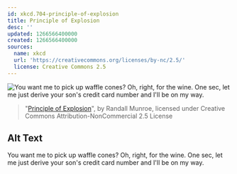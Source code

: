 ```yaml
---
id: xkcd.704-principle-of-explosion
title: Principle of Explosion
desc: ''
updated: 1266566400000
created: 1266566400000
sources:
  name: xkcd
  url: 'https://creativecommons.org/licenses/by-nc/2.5/'
  license: Creative Commons 2.5
---
```

![You want me to pick up waffle cones? Oh, right, for the wine. One sec, let me just derive your son's credit card number and I'll be on my way.](https://imgs.xkcd.com/comics/principle_of_explosion.png)
> "[Principle of Explosion](https://xkcd.com/704/)", by Randall Munroe, licensed under Creative Commons Attribution-NonCommercial 2.5 License

## Alt Text
You want me to pick up waffle cones? Oh, right, for the wine. One sec, let me just derive your son's credit card number and I'll be on my way.
